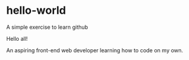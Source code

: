 # hello-world
A simple exercise to learn github

Hello all!

An aspiring front-end web developer learning how to code on my own.
